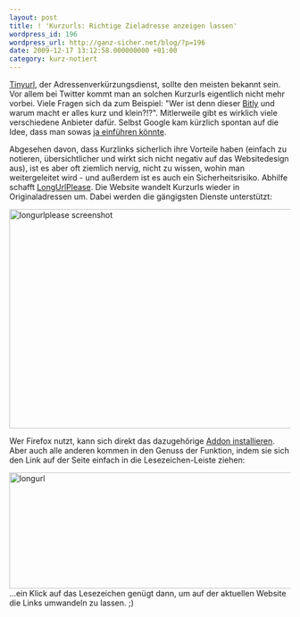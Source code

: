 ```yaml
---
layout: post
title: ! 'Kurzurls: Richtige Zieladresse anzeigen lassen'
wordpress_id: 196
wordpress_url: http://ganz-sicher.net/blog/?p=196
date: 2009-12-17 13:12:58.000000000 +01:00
category: kurz-notiert
---
```

[Tinyurl](http://tinyurl.com/), der Adressenverkürzungsdienst, sollte den meisten bekannt sein. Vor allem bei Twitter kommt man an solchen Kurzurls eigentlich nicht mehr vorbei. Viele Fragen sich da zum Beispiel: "Wer ist denn dieser <a href="http://bit.ly/">Bitly</a> und warum macht er alles kurz und klein?!?". Mitlerweile gibt es wirklich viele verschiedene Anbieter dafür. Selbst Google kam kürzlich spontan auf die Idee, dass man sowas <a href="http://goo.gl/">ja einführen könnte</a>.

Abgesehen davon, dass Kurzlinks sicherlich ihre Vorteile haben (einfach zu notieren, übersichtlicher und wirkt sich nicht negativ auf das Websitedesign aus), ist es aber oft ziemlich nervig, nicht zu wissen, wohin man weitergeleitet wird - und außerdem ist es auch ein Sicherheitsrisiko.
Abhilfe schafft <a href="http://www.longurlplease.com/">LongUrlPlease</a>. Die Website wandelt Kurzurls wieder in Originaladressen um. Dabei werden die gängigsten Dienste unterstützt:

<img class="borderimg" title="longurlplease screenshot" src="/wp-content/uploads/shorturlplease-screenshot.jpg" alt="longurlplease screenshot" width="608" height="393" />

Wer Firefox nutzt, kann sich direkt das dazugehörige <a href="https://addons.mozilla.org/en-US/firefox/addon/9549?version=0.4.1" target="_blank">Addon installieren</a>. Aber auch alle anderen kommen in den Genuss der Funktion, indem sie sich den Link auf der Seite einfach in die Lesezeichen-Leiste ziehen:

<img class="borderimg" title="longurl" src="/wp-content/uploads/longurl.jpg" alt="longurl" width="543" height="208" />
...ein Klick auf das Lesezeichen genügt dann, um auf der aktuellen Website die Links umwandeln zu lassen. ;)
